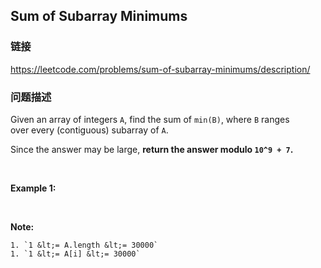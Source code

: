## Sum of Subarray Minimums  
### 链接  
https://leetcode.com/problems/sum-of-subarray-minimums/description/  
### 问题描述
Given an array of integers `A`, find the sum of `min(B)`, where `B` ranges over&nbsp;every (contiguous) subarray of `A`.

Since the answer may be large, **return the answer modulo `10^9 + 7`.**

&nbsp;

**Example 1:**

&nbsp;

**Note:**

	1. `1 &lt;= A.length &lt;= 30000`
	1. `1 &lt;= A[i] &lt;= 30000`

&nbsp;
